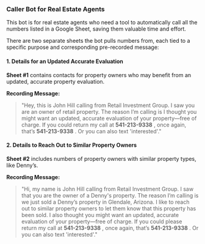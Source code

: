 
### Caller Bot for Real Estate Agents

This bot is for real estate agents who need a tool to automatically call all the numbers listed in a Google Sheet, saving them valuable time and effort.

There are two separate sheets the bot pulls numbers from, each tied to a specific purpose and corresponding pre-recorded message:

#### 1. **Details for an Updated Accurate Evaluation**

**Sheet #1** contains contacts for property owners who may benefit from an updated, accurate property evaluation.

**Recording Message:**

> "Hey, this is John Hill calling from Retail Investment Group. I saw you are an owner of retail property. The reason I’m calling is I thought you might want an updated, accurate evaluation of your property—free of charge. If you could return my call at  **541-213-9338** , once again, that’s  **541-213-9338** . Or you can also text 'interested'."

#### 2. **Details to Reach Out to Similar Property Owners**

**Sheet #2** includes numbers of property owners with similar property types, like Denny’s.

**Recording Message:**

> "Hi, my name is John Hill calling from Retail Investment Group. I saw that you are the owner of a Denny's property. The reason I’m calling is we just sold a Denny’s property in Glendale, Arizona. I like to reach out to similar property owners to let them know that this property has been sold. I also thought you might want an updated, accurate evaluation of your property—free of charge. If you could please return my call at  **541-213-9338** , once again, that’s  **541-213-9338** . Or you can also text 'interested'."
>
